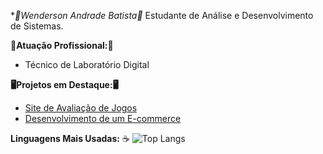 **💫*Wenderson Andrade Batista💫**
Estudante de Análise e Desenvolvimento de Sistemas.

**💫Atuação Profissional:💫**
- Técnico de Laboratório Digital

**🖥️Projetos em Destaque:🖥️**
- [Site de Avaliação de Jogos](https://github.com/falvojc/speech-learning)
- [Desenvolvimento de um E-commerce](https://github.com/Eric0254/StreetRushGear)
  

**Linguagens Mais Usadas:**
☕
![Top Langs](https://github-readme-stats-git-masterrstaa-rickstaa.vercel.app/api/top-langs/?username=falvojr&bg_color=000&border_color=30A3DC&title_color=E94D5F&text_color=FFF)
